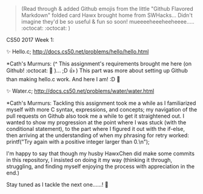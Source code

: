 >(Read through & added Github emojis from the little "Github Flavored Markdown" folded card Hawx brought home from SWHacks...
>Didn't imagine they'd be so useful & fun so soon! mueeeeheeeheeheeee..... :octocat: :octocat: ) 

CS50 2017 Week 1:

:sparkles: Hello.c;
  http://docs.cs50.net/problems/hello/hello.html
  
  *Cath's Murmurs: 
  (^ This assignment's requirements brought me here (on Github! :octocat: :metal: )... ;D :+1: )
  This part was more about setting up Github than making hello.c work.
  And here I am! :D :tada:  
  
:sparkles: Water.c; 
  http://docs.cs50.net/problems/water/water.html
  
  *Cath's Murmurs:
  Tackling this assignment took me a while as I familiarized myself with more C syntax, expressions, and concepts;
  my navigation of the pull requests on Github also took me a while to get it straightened out.
  I wanted to show my progression at the point where I was stuck (with the conditional statement), 
  to the part where I figured it out with the if-else, 
  then arriving at the understanding of when my phrasing for retry worked: 
  printf("Try again with a positive integer larger than 0.\n");
  
  I'm happy to say that though my husby HawxChen did make some commits in this repository, 
  I insisted on doing it my way (thinking it through, struggling, and finding myself enjoying the process with appreciation in the end.)
  
  Stay tuned as I tackle the next one......! :rocket: 
